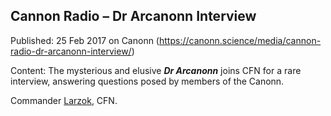 ## Cannon Radio &#8211; Dr Arcanonn Interview

Published: 25 Feb 2017 on Canonn (https://canonn.science/media/cannon-radio-dr-arcanonn-interview/)

Content: The mysterious and elusive ***Dr Arcanonn*** joins CFN for a rare interview, answering questions posed by members of the Canonn.

Commander [Larzok](/user/larzok), CFN.